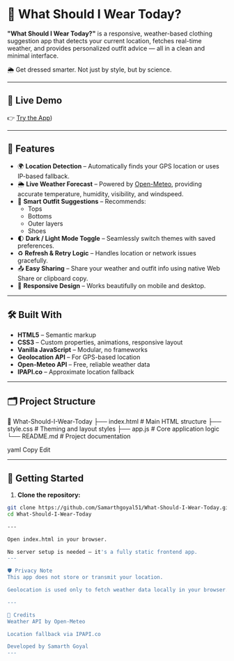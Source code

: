 # 👕 What Should I Wear Today?

**"What Should I Wear Today?"** is a responsive, weather-based clothing suggestion app that detects your current location, fetches real-time weather, and provides personalized outfit advice — all in a clean and minimal interface.

🌦️ Get dressed smarter. Not just by style, but by science.

---

## 🚀 Live Demo

👉 [Try the App](https://what-should-i-wear-today-inky.vercel.app/))

---

## 🧩 Features

- 🌍 **Location Detection** – Automatically finds your GPS location or uses IP-based fallback.
- 🌦️ **Live Weather Forecast** – Powered by [Open-Meteo](https://open-meteo.com), providing accurate temperature, humidity, visibility, and windspeed.
- 🧥 **Smart Outfit Suggestions** – Recommends:
  - Tops
  - Bottoms
  - Outer layers
  - Shoes
- 🌓 **Dark / Light Mode Toggle** – Seamlessly switch themes with saved preferences.
- ♻️ **Refresh & Retry Logic** – Handles location or network issues gracefully.
- 📤 **Easy Sharing** – Share your weather and outfit info using native Web Share or clipboard copy.
- 📱 **Responsive Design** – Works beautifully on mobile and desktop.

---


## 🛠️ Built With

- **HTML5** – Semantic markup
- **CSS3** – Custom properties, animations, responsive layout
- **Vanilla JavaScript** – Modular, no frameworks
- **Geolocation API** – For GPS-based location
- **Open-Meteo API** – Free, reliable weather data
- **IPAPI.co** – Approximate location fallback

---

## 🗂️ Project Structure

📁 What-Should-I-Wear-Today
├── index.html # Main HTML structure
├── style.css # Theming and layout styles
├── app.js # Core application logic
└── README.md # Project documentation

yaml
Copy
Edit

---

## 🔧 Getting Started

1. **Clone the repository:**

```bash
git clone https://github.com/Samarthgoyal51/What-Should-I-Wear-Today.git
cd What-Should-I-Wear-Today

---

Open index.html in your browser.

No server setup is needed — it's a fully static frontend app.
---

🛡️ Privacy Note
This app does not store or transmit your location.

Geolocation is used only to fetch weather data locally in your browser.

---

🙌 Credits
Weather API by Open-Meteo

Location fallback via IPAPI.co

Developed by Samarth Goyal
---
